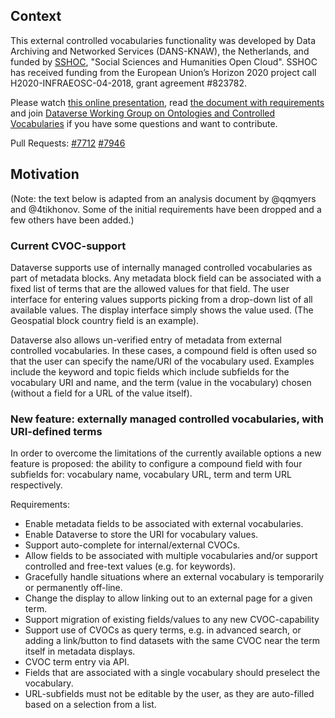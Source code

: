## Context
This external controlled vocabularies functionality was developed by Data Archiving and Networked Services (DANS-KNAW), the Netherlands, and funded by [SSHOC](https://sshopencloud.eu/), "Social Sciences and Humanities Open Cloud". SSHOC has received funding from the European Union’s Horizon 2020 project call H2020-INFRAEOSC-04-2018, grant agreement #823782.
 
Please watch [this online presentation](https://www.youtube.com/embed/g6-pVE3i_5I), read [the document with requirements](https://docs.google.com/document/d/1txdcFuxskRx_tLsDQ7KKLFTMR_r9IBhorDu3V_r445w/edit?ts=5fdbca9a) and join [Dataverse Working Group on Ontologies and Controlled Vocabularies](https://dataverse.org/community-calls) if you have some questions and want to contribute.

Pull Requests: [#7712](https://github.com/IQSS/dataverse/pull/7712) [#7946](https://github.com/IQSS/dataverse/pull/7946)
 
## Motivation
(Note: the text below is adapted from an analysis document by @qqmyers and @4tikhonov. Some of the initial requirements have been dropped and a few others have been added.)
 
### Current CVOC-support
Dataverse supports use of internally managed controlled vocabularies as part of metadata blocks. Any metadata block field can be associated with a fixed list of terms that are the allowed values for that field. The user interface for entering values supports picking from a drop-down list of all available values. The display interface simply shows the value used. (The Geospatial block country field is an example).
 
Dataverse also allows un-verified entry of metadata from external controlled vocabularies. In these cases, a compound field is often used so that the user can specify the name/URI of the vocabulary used. Examples include the keyword and topic fields which include subfields for the vocabulary URI and name, and the term (value in the vocabulary) chosen (without a field for a URL of the value itself).
 
### New feature: externally managed controlled vocabularies, with URI-defined terms
In order to overcome the limitations of the currently available options a new feature is proposed: the ability to configure a compound field with four subfields for: vocabulary name, vocabulary URL, term and term URL respectively.
 
Requirements:
 
* Enable metadata fields to be associated with external vocabularies.
* Enable Dataverse to store the URI for vocabulary values.
* Support auto-complete for internal/external CVOCs.
* Allow fields to be associated with multiple vocabularies and/or support controlled and free-text values (e.g. for keywords).
* Gracefully handle situations where an external vocabulary is temporarily or permanently off-line.
* Change the display to allow linking out to an external page for a given term.
* Support migration of existing fields/values to any new CVOC-capability
* Support use of CVOCs as query terms, e.g. in advanced search, or adding a link/button to find datasets with the same CVOC near the term itself in metadata displays.
* CVOC term entry via API.
* Fields that are associated with a single vocabulary should preselect the vocabulary.
* URL-subfields must not be editable by the user, as they are auto-filled based on a selection from a list.

